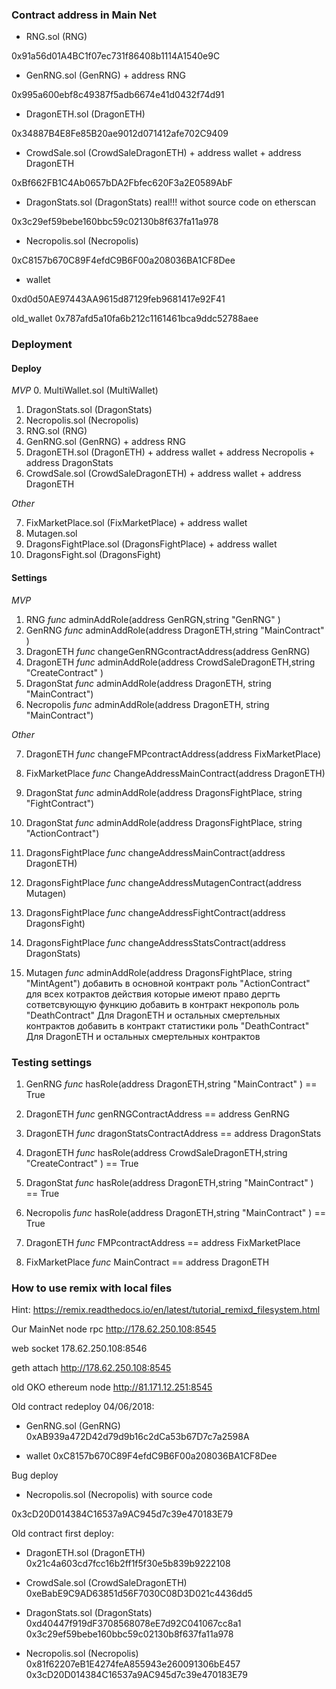 ### Contract address in Main Net

* RNG.sol (RNG)

0x91a56d01A4BC1f07ec731f86408b1114A1540e9C

* GenRNG.sol (GenRNG) + address RNG

0x995a600ebf8c49387f5adb6674e41d0432f74d91

* DragonETH.sol (DragonETH)

0x34887B4E8Fe85B20ae9012d071412afe702C9409

* CrowdSale.sol (CrowdSaleDragonETH) + address wallet + address DragonETH

0xBf662FB1C4Ab0657bDA2Fbfec620F3a2E0589AbF

* DragonStats.sol (DragonStats) real!!! withot source code on etherscan


0x3c29ef59bebe160bbc59c02130b8f637fa11a978


* Necropolis.sol (Necropolis)

0xC8157b670C89F4efdC9B6F00a208036BA1CF8Dee


* wallet

0xd0d50AE97443AA9615d87129feb9681417e92F41

old_wallet 0x787afd5a10fa6b212c1161461bca9ddc52788aee


### Deployment

#### Deploy

*MVP*
0. MultiWallet.sol (MultiWallet)
1. DragonStats.sol (DragonStats)
2. Necropolis.sol (Necropolis)
3. RNG.sol (RNG)
4. GenRNG.sol (GenRNG) + address RNG
5. DragonETH.sol (DragonETH) + address wallet + address Necropolis + address DragonStats
6. CrowdSale.sol (CrowdSaleDragonETH) + address wallet + address DragonETH



*Other*

7. FixMarketPlace.sol (FixMarketPlace) + address wallet
8. Mutagen.sol
9. DragonsFightPlace.sol (DragonsFightPlace) + address wallet
10. DragonsFight.sol (DragonsFight)


#### Settings

*MVP*

1. RNG			*func*	adminAddRole(address GenRGN,string "GenRNG" )
2. GenRNG		*func*	adminAddRole(address DragonETH,string "MainContract" )
3. DragonETH		*func*	changeGenRNGcontractAddress(address GenRNG)
4. DragonETH		*func*	adminAddRole(address CrowdSaleDragonETH,string "CreateContract" )
5. DragonStat		*func*	adminAddRole(address DragonETH, string "MainContract")
6. Necropolis		*func*	adminAddRole(address DragonETH, string "MainContract")

*Other*

7. DragonETH		*func*	changeFMPcontractAddress(address FixMarketPlace)
8. FixMarketPlace 	*func*	ChangeAddressMainContract(address DragonETH)

8. DragonStat		*func*	adminAddRole(address DragonsFightPlace, string "FightContract")
9. DragonStat		*func*	adminAddRole(address DragonsFightPlace, string "ActionContract")
10. DragonsFightPlace	*func*	changeAddressMainContract(address DragonETH)
11. DragonsFightPlace	*func*	changeAddressMutagenContract(address Mutagen)
12. DragonsFightPlace	*func*	changeAddressFightContract(address DragonsFight)
13. DragonsFightPlace	*func*	changeAddressStatsContract(address DragonStats)
14. Mutagen		*func*	adminAddRole(address DragonsFightPlace, string "MintAgent")
добавить в основной контракт роль "ActionContract" для всех котрактов действия которые имеют право дергть сответсвующую функцию
добавить в контракт некрополь роль "DeathContract" Для DragonETH и остальных смертельных контрактов
добавить в контракт статистики роль "DeathContract" Для DragonETH и остальных смертельных контрактов

### Testing settings

1. GenRNG		*func*	hasRole(address DragonETH,string "MainContract" ) == True
2. DragonETH		*func*	genRNGContractAddress == address GenRNG
3. DragonETH		*func*	dragonStatsContractAddress == address DragonStats
4. DragonETH		*func*	hasRole(address CrowdSaleDragonETH,string "CreateContract" ) == True
5. DragonStat		*func*	hasRole(address DragonETH,string "MainContract" ) == True
6. Necropolis		*func*	hasRole(address DragonETH,string "MainContract" ) == True


7. DragonETH		*func*	FMPcontractAddress == address FixMarketPlace
8. FixMarketPlace	*func*	MainContract == address DragonETH
### How to use remix with local files

Hint: https://remix.readthedocs.io/en/latest/tutorial_remixd_filesystem.html

Our MainNet node rpc http://178.62.250.108:8545

web socket 178.62.250.108:8546

geth attach http://178.62.250.108:8545

old OKO ethereum node http://81.171.12.251:8545

Old contract redeploy 04/06/2018:

* GenRNG.sol (GenRNG) 0xAB939a472D42d79d9b16c2dCa53b67D7c7a2598A

* wallet 0xC8157b670C89F4efdC9B6F00a208036BA1CF8Dee

Bug deploy

* Necropolis.sol (Necropolis) with source code

0x3cD20D014384C16537a9AC945d7c39e470183E79


Old contract first deploy:

* DragonETH.sol (DragonETH) 0x21c4a603cd7fcc16b2ff1f5f30e5b839b9222108

* CrowdSale.sol (CrowdSaleDragonETH) 0xeBabE9C9AD63851d56F7030C08D3D021c4436dd5

* DragonStats.sol (DragonStats) 0xd40447f919dF3708568078eE7d92C041067cc8a1 0x3c29ef59bebe160bbc59c02130b8f637fa11a978

* Necropolis.sol (Necropolis) 0x81f62207eB1E4274feA855943e260091306bE457 0x3cD20D014384C16537a9AC945d7c39e470183E79

